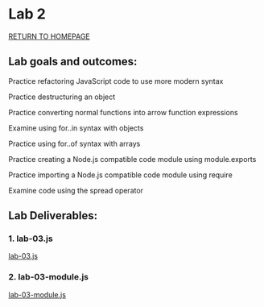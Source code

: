 # Lab 2

[RETURN TO HOMEPAGE](https://sierrabakerr.github.io/)

## Lab goals and outcomes:

Practice refactoring JavaScript code to use more modern syntax

Practice destructuring an object

Practice converting normal functions into arrow function expressions

Examine using for..in  syntax with objects

Practice using for..of syntax with arrays

Practice creating a Node.js compatible code module using module.exports

Practice importing a Node.js compatible code module using require

Examine code using the spread operator

## Lab Deliverables:



### 1. lab-03.js
[lab-03.js](lab-03.js)

### 2. lab-03-module.js
[lab-03-module.js](lab-03-module.js)

